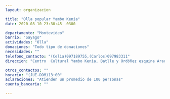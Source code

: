 ```yaml
---
layout: organizacion

title: "Olla popular Yambo Kenia"
date: 2020-08-10 23:30:45 -0300

departamento: "Montevideo"
barrio: "Sayago"
actividades: "Olla"
donaciones: "Todo tipo de donaciones"
necesidades: ""
telefono_contacto: "(Celia)097189755,(Carlos)097983311"
direccion: "Centro  Cultural Yambo Kenia, Batlle y Ordóñez esquina Araure."

otros_contactos: ""
horario: "(JUE-DOM)13:00"
aclaraciones: "Atienden un promedio de 100 personas"
cuenta_bancaria: ""

---
```

